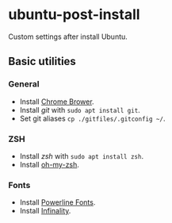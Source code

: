 # ubuntu-post-install

Custom settings after install Ubuntu.

## Basic utilities

### General

- Install [Chrome Brower](https://www.google.com/intl/es-419/chrome/).
- Install *git* with `sudo apt install git`.
- Set git aliases `cp ./gitfiles/.gitconfig ~/`.

### ZSH

- Install *zsh* with `sudo apt install zsh`.
- Install [oh-my-zsh](https://github.com/robbyrussell/oh-my-zsh).

### Fonts

- Install [Powerline Fonts](https://github.com/powerline/fonts).
- Install [Infinality](https://ubuntuforums.org/showthread.php?t=2385152).





